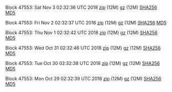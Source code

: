 Block 47553: Sat Nov  3 02:32:36 UTC 2018 [zip](https://files.01coin.io/testnet/2018-11-03/bootstrap.dat.zip) (12M) [gz](https://files.01coin.io/testnet/2018-11-03/bootstrap.dat.tar.gz) (12M) [SHA256](https://files.01coin.io/testnet/2018-11-03/sha256.txt) [MD5](https://files.01coin.io/testnet/2018-11-03/md5.txt)

Block 47553: Fri Nov  2 02:32:37 UTC 2018 [zip](https://files.01coin.io/testnet/2018-11-02/bootstrap.dat.zip) (12M) [gz](https://files.01coin.io/testnet/2018-11-02/bootstrap.dat.tar.gz) (12M) [SHA256](https://files.01coin.io/testnet/2018-11-02/sha256.txt) [MD5](https://files.01coin.io/testnet/2018-11-02/md5.txt)

Block 47553: Thu Nov  1 02:32:42 UTC 2018 [zip](https://files.01coin.io/testnet/2018-11-01/bootstrap.dat.zip) (12M) [gz](https://files.01coin.io/testnet/2018-11-01/bootstrap.dat.tar.gz) (12M) [SHA256](https://files.01coin.io/testnet/2018-11-01/sha256.txt) [MD5](https://files.01coin.io/testnet/2018-11-01/md5.txt)

Block 47553: Wed Oct 31 02:32:46 UTC 2018 [zip](https://files.01coin.io/testnet/2018-10-31/bootstrap.dat.zip) (12M) [gz](https://files.01coin.io/testnet/2018-10-31/bootstrap.dat.tar.gz) (12M) [SHA256](https://files.01coin.io/testnet/2018-10-31/sha256.txt) [MD5](https://files.01coin.io/testnet/2018-10-31/md5.txt)

Block 47553: Tue Oct 30 02:32:38 UTC 2018 [zip](https://files.01coin.io/testnet/2018-10-30/bootstrap.dat.zip) (12M) [gz](https://files.01coin.io/testnet/2018-10-30/bootstrap.dat.tar.gz) (12M) [SHA256](https://files.01coin.io/testnet/2018-10-30/sha256.txt) [MD5](https://files.01coin.io/testnet/2018-10-30/md5.txt)

Block 47553: Mon Oct 29 02:32:39 UTC 2018 [zip](https://files.01coin.io/testnet/2018-10-29/bootstrap.dat.zip) (12M) [gz](https://files.01coin.io/testnet/2018-10-29/bootstrap.dat.tar.gz) (12M) [SHA256](https://files.01coin.io/testnet/2018-10-29/sha256.txt) [MD5](https://files.01coin.io/testnet/2018-10-29/md5.txt)
